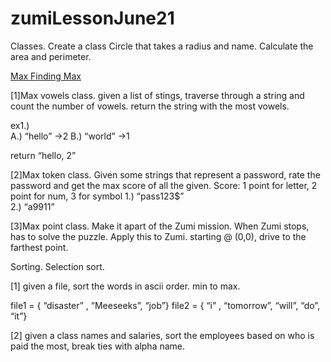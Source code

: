 # zumiLessonJune21

Classes. 
Create a class Circle that takes a radius and name. Calculate the area and perimeter.  


<u> Max   Finding Max </u>

[1]Max vowels class.  given a list of stings, traverse through a string and count the number of vowels. return the string with the most vowels. 

ex1.)   
A.) “hello”   ->2 
B.) “world”  ->1

return “hello, 2”

[2]Max token class.  Given some strings that represent a password, rate the password and get the max score of all the given.
Score:  1 point for letter, 2 point for num, 3 for symbol 
1.) “pass123$”  
2.) “a9911”


[3]Max point class. Make it apart of the Zumi mission. When Zumi stops, has to solve the puzzle.  Apply this to Zumi. starting @ (0,0), drive to the farthest point.


Sorting. Selection sort.

[1] given a file, sort the words in ascii order. min to max.  

file1 = { “disaster” , “Meeseeks”, “job”}
file2 = { “i” , “tomorrow”, “will”,  “do”, “it”}


[2] given a class names and salaries, sort the employees based on who is paid the most, break ties with alpha name. 

